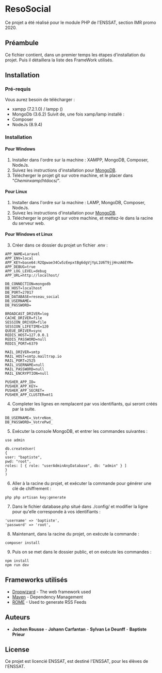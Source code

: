 # ResoSocial

Ce projet a été réalisé pour le module PHP de l'ENSSAT, section IMR promo 2020.

## Préambule

Ce fichier contient, dans un premier temps les étapes d'installation du projet.
Puis il détaillera la liste des FrameWork utilisés.

## Installation
### Pré-requis

Vous aurez besoin de télécharger :
 * xampp (7.2.1.0) / lampp ()
 * MongoDb (3.6.2)
Suivit de, une fois xamp/lamp installé :
 * Composer 
 * NodeJs (8.9.4)

### Installation
#### Pour Windows

1. Installer dans l'ordre sur la machine : XAMPP, MongoDB, Composer, NodeJs.
2. Suivez les instructions d'installation pour [MongoDB](https://docs.mongodb.com/manual/administration/install-community/).
3. Télécherger le projet git sur votre machine, et le placer dans "_Cheminxamp_/htdocs/".

#### Pour Linux

1. Installer dans l'ordre sur la machine : LAMP, MongoDB, Composer, NodeJs.
2. Suivez les instructions d'installation pour [MongoDB](https://docs.mongodb.com/manual/administration/install-community/).
3. Télécherger le projet git sur votre machine, et mettez-le dans la racine du serveur web.

#### Pour Windows et Linux

3. Créer dans ce dossier du projet un fichier .env :
```
APP_NAME=Laravel
APP_ENV=local
APP_KEY=base64:R2Qpwae34Cw5zEepxtBg6dgVjYpL1U6T9jjHnzA6EYM=
APP_DEBUG=true
APP_LOG_LEVEL=debug
APP_URL=http://localhost/  

DB_CONNECTION=mongodb
DB_HOST=localhost
DB_PORT=27017
DB_DATABASE=reseau_social
DB_USERNAME=
DB_PASSWORD=  

BROADCAST_DRIVER=log
CACHE_DRIVER=file
SESSION_DRIVER=file
SESSION_LIFETIME=120
QUEUE_DRIVER=sync
REDIS_HOST=127.0.0.1
REDIS_PASSWORD=null
REDIS_PORT=6379  

MAIL_DRIVER=smtp
MAIL_HOST=smtp.mailtrap.io
MAIL_PORT=2525
MAIL_USERNAME=null
MAIL_PASSWORD=null
MAIL_ENCRYPTION=null  

PUSHER_APP_ID=
PUSHER_APP_KEY=
PUSHER_APP_SECRET=
PUSHER_APP_CLUSTER=mt1
```
4. Completer les lignes en remplacent par vos identifiants, qui seront créés par la suite.
```
DB_USERNAME=_VotreNom_
DB_PASSWORD=_VotrePwd_
```
5. Exécuter la console MongoDB, et entrer les commandes suivantes :
```
use admin

db.createUser(
{
user: "baptiste",
pwd: "root",
roles: [ { role: "userAdminAnyDatabase", db: "admin" } ]
}
)
```
6. Aller à la racine du projet, et exécuter la commande pour générer une clé de chiffrement :
```
php php artisan key:generate
```
7. Dans le fichier database.php situé dans ./config/ et modifier la ligne pour qu'elle corresponde à vos identifiants :
```
'username' => 'baptiste',
'password' => 'root',
```
8. Maintenant, dans la racine du projet, on exécute la commande :  
```
composer install
```
9. Puis on se met dans le dossier public, et on exécute les commandes :
```
npm install
npm run dev
```

## Frameworks utilisés

* [Dropwizard](http://www.dropwizard.io/1.0.2/docs/) - The web framework used
* [Maven](https://maven.apache.org/) - Dependency Management
* [ROME](https://rometools.github.io/rome/) - Used to generate RSS Feeds

## Auteurs

* **Jochen Rousse** - **Johann Carfantan** - **Sylvan Le Deunff** - **Baptiste Prieur**

## License

Ce projet est licencié ENSSAT, est destiné l'ENSSAT, pour les élèves de l'ENSSAT.
